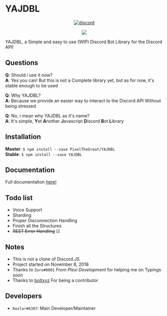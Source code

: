 # YAJDBL
<div align="center">
<a href="https://discordapp.com/invite/HKV8qaz"><img src="https://discordapp.com/api/guilds/515532750279933954/embed.png" alt="discord" /></a>  
  
<a href="https://nodei.co/npm/yajdbl/"><img src="https://nodei.co/npm/yajdbl.png?downloads=true&downloadRank=true&stars=true"></a>  
</div>  

YAJDBL, a Simple and easy to use (WIP) Discord Bot Library for the Discord API!

## Questions
**Q**: Should i use it now?  
**A**: Yes you can! But this is not a Complete library yet, but as for now, it's stable enough to be used

**Q**: Why YAJDBL?  
**A**: Because we provide an easier way to interact to the Discord API Without being stressed  

**Q**: No, i mean why YAJDBL as it's name?  
**A**: It's simple, **Y**et **A**nother **J**avascript **D**iscord **B**ot **L**ibrary 

## Installation
**Master**: `$ npm install --save PixelTheGreat/YAJDBL`  
**Stable**: `$ npm install --save YAJDBL`

## Documentation
Full documentation [here!](https://pixelthegreat.github.io/YAJDBL/)

## Todo list  
- Voice Support  
- Sharding  
- Proper Disconnection Handling  
- Finish all the Structures  
- ~~REST Error Handling~~ ☑

## Notes
- This is not a clone of Discord.JS  
- Project started on November 8, 2018  
- Thanks to `Zoro#0001` *From Plexi Development* for helping me on Typings *soon*  
- Thanks to [boltxyz](https://github.com/boltxyz) For being a contributor

## Developers
- `Kevlar#6307`: Main Developer/Maintainer  
